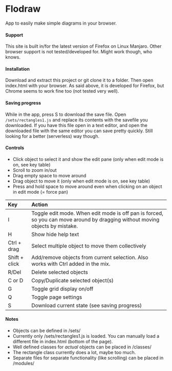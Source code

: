 #  Flodraw

App to easily make simple diagrams in your browser.

#### Support
This site is built in/for the latest version of Firefox on Linux Manjaro. Other browser support is not tested/developed for. Might work though, who knows.

#### Installation
Download and extract this project or git clone it to a folder. Then open index.html with your browser. As said above, it is developed for Firefox, but Chrome seems to work fine too (not tested very well).

#### Saving progress
While in the app, press S to download the save file. Open `/sets/rectangles1.js` and replace its contents with the savefile you downloaded.
If you have this file open in a text editor, and open the downloaded file with the same editor you can save pretty quickly. Still looking for a better (serverless) way though.

#### Controls 
- Click object to select it and show the edit pane (only when edit mode is on, see key table)
- Scroll to zoom in/out
- Drag empty space to move around
- Drag object to move it (only when edit mode is on, see key table)
- Press and hold space to move around even when clicking on an object in edit mode (= force pan)

| Key | Action |
| :-- | :----- |
| I   | Toggle edit mode. When edit mode is off pan is forced, so you can move around by dragging without moving objects by mistake. |
| H   | Show hide help text |
| Ctrl + drag | Select multiple object to move them collectively |
| Shift + click | Add/remove objects from current selection. Also works with Ctrl added in the mix. |
| R/Del | Delete selected objects |
| C or D | Copy/Duplicate selected object(s) |
| G   | Toggle grid display on/off |
| Q  | Toggle page settings |
| S  | Download current state (see saving progress) | 


#### Notes
- Objects can be defined in /sets/
- Currently only /sets/rectangles1.js is loaded. You can manually load a different file in index.html (bottom of the page).
- Well defined classes for *actual* objects can be placed in /classes/
- The rectangle class currently does a lot, maybe too much. 
- Separate files for separate functionality (like scrolling) can be placed in /modules/
